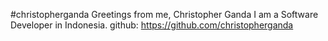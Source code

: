 #christopherganda
Greetings from me, Christopher Ganda
I am a Software Developer in Indonesia.
github: https://github.com/christopherganda